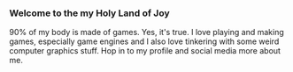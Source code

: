 ### Welcome to the my Holy Land of Joy

90% of my body is made of games. Yes, it's true. I love playing and making games, especially game engines and I also love tinkering with some weird computer graphics stuff. Hop in to my profile and social media more about me.
<!--
**Pikachuxxxx/Pikachuxxxx** is a ✨ _special_ ✨ repository because its `README.md` (this file) appears on your GitHub profile.


